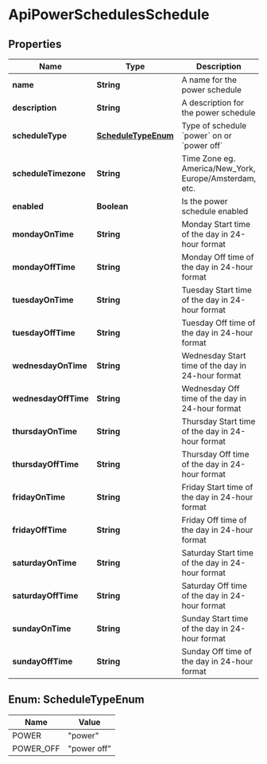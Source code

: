 

# ApiPowerSchedulesSchedule

## Properties

Name | Type | Description | Notes
------------ | ------------- | ------------- | -------------
**name** | **String** | A name for the power schedule | 
**description** | **String** | A description for the power schedule |  [optional]
**scheduleType** | [**ScheduleTypeEnum**](#ScheduleTypeEnum) | Type of schedule &#x60;power&#x60; on or &#x60;power off&#x60; |  [optional]
**scheduleTimezone** | **String** | Time Zone eg. America/New_York, Europe/Amsterdam, etc. |  [optional]
**enabled** | **Boolean** | Is the power schedule enabled |  [optional]
**mondayOnTime** | **String** | Monday Start time of the day in 24-hour format |  [optional]
**mondayOffTime** | **String** | Monday Off time of the day in 24-hour format |  [optional]
**tuesdayOnTime** | **String** | Tuesday Start time of the day in 24-hour format |  [optional]
**tuesdayOffTime** | **String** | Tuesday Off time of the day in 24-hour format |  [optional]
**wednesdayOnTime** | **String** | Wednesday Start time of the day in 24-hour format |  [optional]
**wednesdayOffTime** | **String** | Wednesday Off time of the day in 24-hour format |  [optional]
**thursdayOnTime** | **String** | Thursday Start time of the day in 24-hour format |  [optional]
**thursdayOffTime** | **String** | Thursday Off time of the day in 24-hour format |  [optional]
**fridayOnTime** | **String** | Friday Start time of the day in 24-hour format |  [optional]
**fridayOffTime** | **String** | Friday Off time of the day in 24-hour format |  [optional]
**saturdayOnTime** | **String** | Saturday Start time of the day in 24-hour format |  [optional]
**saturdayOffTime** | **String** | Saturday Off time of the day in 24-hour format |  [optional]
**sundayOnTime** | **String** | Sunday Start time of the day in 24-hour format |  [optional]
**sundayOffTime** | **String** | Sunday Off time of the day in 24-hour format |  [optional]



## Enum: ScheduleTypeEnum

Name | Value
---- | -----
POWER | &quot;power&quot;
POWER_OFF | &quot;power off&quot;



